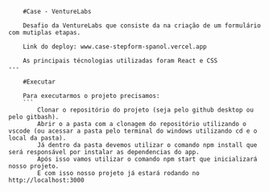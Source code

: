 
        #Case - VentureLabs

        Desafio da VentureLabs que consiste da na criação de um formulário com mutiplas etapas.

        Link do deploy: www.case-stepform-spanol.vercel.app

        As principais técnologias utilizadas foram React e CSS
    ---

        #Executar
        
        Para executarmos o projeto precisamos:
        ```
            Clonar o repositório do projeto (seja pelo github desktop ou pelo gitbash).
            Abrir o a pasta com a clonagem do repositório utilizando o vscode (ou acessar a pasta pelo terminal do windows utilizando cd e o local da pasta).
            Já dentro da pasta devemos utilizar o comando npm install que será responsável por instalar as dependencias do app.
            Após isso vamos utilizar o comando npm start que inicializará nosso projeto.
            E com isso nosso projeto já estará rodando no http://localhost:3000
   ```

